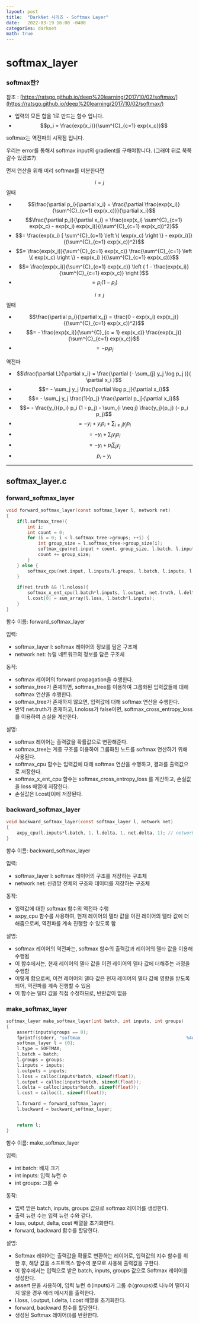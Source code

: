 ```yaml
---
layout: post
title:  "DarkNet 시리즈 - Softmax Layer"
date:   2022-03-19 16:00 -0400
categories: darknet
math: true
---
```


# softmax\_layer

### softmax란?

참조 : [https://ratsgo.github.io/deep%20learning/2017/10/02/softmax/](https://ratsgo.github.io/deep%20learning/2017/10/02/softmax/)

* 입력의 모든 합을 1로 만드는 함수 입니다.
* $$p_i = \frac{exp(x_i)}{\sum^{C}_{c=1} exp{x_c}}$$

softmax는 역전파의 시작점 입니다.

우리는 error를 통해서 softmax input의 gradient를 구해야합니다. (그래야 뒤로 쭉쭉 갈수 있겠죠?)

먼저 연산을 위해 미리 softmax를 미분한다면

$$i = j$$ 일때

* $$\frac{\partial p_i}{\partial x_i} = \frac{\partial \frac{exp(x_i)}{\sum^{C}_{c=1} exp(x_c)}}{\partial x_i}$$
* $$\frac{\partial p_i}{\partial x_i} = \frac{exp(x_i) \sum^{C}_{c=1} exp(x_c) - exp(x_i) exp(x_i)}{(\sum^{C}_{c=1} exp(x_c))^2}$$
* $$= \frac{exp(x_i) [ \sum^{C}_{c=1} \left \{ \exp(x_c) \right \} - exp(x_i)]}{(\sum^{C}_{c=1} exp(x_c))^2}$$
* $$= \frac{exp(x_i)}{\sum^{C}_{c=1} exp(x_c)} \frac{\sum^{C}_{c=1} \left \{ exp(x_c) \right \} - exp(x_i) }{(\sum^{C}_{c=1} exp(x_c))}$$
* $$= \frac{exp(x_i)}{\sum^{C}_{c=1} exp(x_c)} \left ( 1 - \frac{exp(x_i)}{\sum^{C}_{c=1} exp(x_c)} \right )$$
* $$= p_i (1 - p_i)$$

$$i \neq j$$ 일때

* $$\frac{\partial p_i}{\partial x_j} = \frac{0 - exp(x_i) exp(x_j)}{(\sum^{C}_{c=1} exp(x_c))^2}$$
* $$= - \frac{exp(x_i)}{\sum^{C}_{c = 1} exp(x_c)} \frac{exp(x_j)}{\sum^{C}_{c=1} exp(x_c)}$$
* $$= - p_i p_j$$

역전파

* $$\frac{\partial L}{\partial x_i} = \frac{\partial (- \sum_{j} y_j \log p_j )}{ \partial x_i }$$
* $$= - \sum_j y_j \frac{\partial \log p_j}{\partial x_i}$$
* $$= - \sum_j y_j \frac{1}{p_j} \frac{\partial p_j}{\partial x_i}$$
* $$= - \frac{y_i}{p_i} p_i (1 - p_j) - \sum_{i \neq j} \frac{y_j}{p_j} (- p_i p_j)$$
* $$= - y_i + y_i p_i + \sum_{i \neq j} y_j p_i$$
* $$= - y_i + \sum_j y_j p_i$$
* $$= - y_i + p_i \sum_j y_j$$
* $$p_i - y_i$$

***

## softmax\_layer.c

### forward\_softmax\_layer

```c
void forward_softmax_layer(const softmax_layer l, network net)
{
    if(l.softmax_tree){
        int i;
        int count = 0;
        for (i = 0; i < l.softmax_tree->groups; ++i) {
            int group_size = l.softmax_tree->group_size[i];
            softmax_cpu(net.input + count, group_size, l.batch, l.inputs, 1, 0, 1, l.temperature, l.output + count);
            count += group_size;
        }
    } else {
        softmax_cpu(net.input, l.inputs/l.groups, l.batch, l.inputs, l.groups, l.inputs/l.groups, 1, l.temperature, l.output);
    }

    if(net.truth && !l.noloss){
        softmax_x_ent_cpu(l.batch*l.inputs, l.output, net.truth, l.delta, l.loss);
        l.cost[0] = sum_array(l.loss, l.batch*l.inputs);
    }
}
```

함수 이름: forward\_softmax\_layer

입력:

* softmax\_layer l: softmax 레이어의 정보를 담은 구조체
* network net: 뉴럴 네트워크의 정보를 담은 구조체

동작:

* softmax 레이어의 forward propagation을 수행한다.
* softmax\_tree가 존재하면, softmax\_tree를 이용하여 그룹화된 입력값들에 대해 softmax 연산을 수행한다.
* softmax\_tree가 존재하지 않으면, 입력값에 대해 softmax 연산을 수행한다.
* 만약 net.truth가 존재하고, l.noloss가 false이면, softmax\_cross\_entropy\_loss 를 이용하여 손실을 계산한다.

설명:

* softmax 레이어는 출력값을 확률값으로 변환해준다.
* softmax\_tree는 계층 구조를 이용하여 그룹화된 노드를 softmax 연산하기 위해 사용된다.
* softmax\_cpu 함수는 입력값에 대해 softmax 연산을 수행하고, 결과를 출력값으로 저장한다.
* softmax\_x\_ent\_cpu 함수는 softmax\_cross\_entropy\_loss 를 계산하고, 손실값을 loss 배열에 저장한다.
* 손실값은 l.cost\[0]에 저장된다.



### backward\_softmax\_layer

```c
void backward_softmax_layer(const softmax_layer l, network net)
{
    axpy_cpu(l.inputs*l.batch, 1, l.delta, 1, net.delta, 1); // network delta = layer delta
}
```

함수 이름: backward\_softmax\_layer

입력:

* softmax\_layer l: softmax 레이어의 구조를 저장하는 구조체
* network net: 신경망 전체의 구조와 데이터를 저장하는 구조체

동작:

* 입력값에 대한 softmax 함수의 역전파 수행
* axpy\_cpu 함수를 사용하여, 현재 레이어의 델타 값을 이전 레이어의 델타 값에 더해줌으로써, 역전파를 계속 진행할 수 있도록 함

설명:

* softmax 레이어의 역전파는, softmax 함수의 출력값과 레이어의 델타 값을 이용해 수행됨
* 이 함수에서는, 현재 레이어의 델타 값을 이전 레이어의 델타 값에 더해주는 과정을 수행함
* 이렇게 함으로써, 이전 레이어의 델타 값은 현재 레이어의 델타 값에 영향을 받도록 되어, 역전파를 계속 진행할 수 있음
* 이 함수는 델타 값을 직접 수정하므로, 반환값이 없음

### make\_softmax\_layer

```c
softmax_layer make_softmax_layer(int batch, int inputs, int groups)
{
    assert(inputs%groups == 0);
    fprintf(stderr, "softmax                                        %4d\n",  inputs);
    softmax_layer l = {0};
    l.type = SOFTMAX;
    l.batch = batch;
    l.groups = groups;
    l.inputs = inputs;
    l.outputs = inputs;
    l.loss = calloc(inputs*batch, sizeof(float));
    l.output = calloc(inputs*batch, sizeof(float));
    l.delta = calloc(inputs*batch, sizeof(float));
    l.cost = calloc(1, sizeof(float));

    l.forward = forward_softmax_layer;
    l.backward = backward_softmax_layer;


    return l;
}
```

함수 이름: make\_softmax\_layer

입력:

* int batch: 배치 크기
* int inputs: 입력 뉴런 수
* int groups: 그룹 수

동작:

* 입력 받은 batch, inputs, groups 값으로 softmax 레이어를 생성한다.
* 출력 뉴런 수는 입력 뉴런 수와 같다.
* loss, output, delta, cost 배열을 초기화한다.
* forward, backward 함수를 할당한다.

설명:

* Softmax 레이어는 출력값을 확률로 변환하는 레이어로, 입력값의 지수 함수를 취한 후, 해당 값을 소프트맥스 함수의 분모로 사용해 출력값을 구한다.
* 이 함수에서는 입력으로 받은 batch, inputs, groups 값으로 Softmax 레이어를 생성한다.
* assert 문을 사용하여, 입력 뉴런 수(inputs)가 그룹 수(groups)로 나누어 떨어지지 않을 경우 에러 메시지를 출력한다.
* l.loss, l.output, l.delta, l.cost 배열을 초기화한다.
* forward, backward 함수를 할당한다.
* 생성된 Softmax 레이어(l)를 반환한다.
